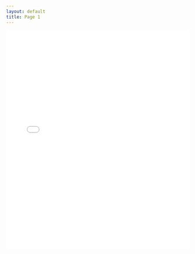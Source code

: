 ```yaml
---
layout: default
title: Page 1
---
```


<div class="wide-graph">
    <iframe src="{{ site.baseurl }}/konzum/htmls/TS_Dugopolje_OR_GEN_A.html" width="100%" height="600px" frameborder="0"></iframe>
</div>